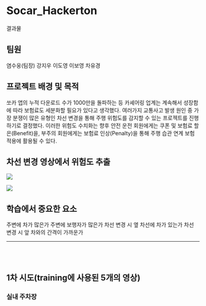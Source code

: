 # Socar_Hackerton
결과물
## 팀원
염수웅(팀장)
강지우
이도영
이보영
차유경

## 프로젝트 배경 및 목적

쏘카 앱의 누적 다운로드 수가 1000만을 돌파하는 등 카셰어링 업계는 계속해서 성장함에 따라 보험료도 세분화할 필요가 있다고 생각했다. 여러가지 교통사고 발생 원인 중 가장 분쟁이 많은 유형인 차선 변경을 통해 주행 위험도를 감지할 수 있는 프로젝트를 진행하기로 결정했다. 이러한 위험도 수치화는 향후 안전 운전 회원에게는 쿠폰 및 보험료 할은(Benefit)을, 부주의 회원에게는 보험료 인상(Penalty)을 통해 주행 습관 연계 보험 적용에 활용될 수 있다.
 
## 차선 변경 영상에서 위험도 추출
<p align = “center”>
<img src = “![KakaoTalk_20220714_212049854](https://user-images.githubusercontent.com/93107210/178988531-c7ef0985-2cde-429f-98e3-d87d6b9af3b4.gif)”>
</p>
<p align = “center”>
<img src = “![compressed_KakaoTalk_20220714](https://user-images.githubusercontent.com/93107210/178989203-56160207-5e0e-4b37-a65a-02bd345388e7.gif)”>
</p>

## 학습에서 중요한 요소

주변에 차가 많은가
주변에 보행자가 많은가
차선 변경 시 옆 차선에 차가 있는가
차선 변경 시 앞 차와의 간격이 가까운가

---  
<br><br>
## 1차 시도(training에 사용된 5개의 영상)


### 실내 주차장
